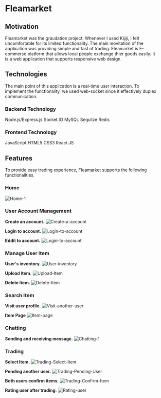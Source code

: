 # Fleamarket

## Motivation

Fleamarket was the graudation project. Whenever I used Kijiji, I felt uncomfortable for its limited functionality. The main movitation of the application was providing simple and fast of trading. Fleamarket is E-commerse platform that allows local people exchange thier goods easily. It is a web application that supports responsive web design. 

## Technologies

The main point of this application is a real-time user interaction. To implement the functionality, we used web-socket since it effectively duplex communication. 

### Backend Technology
Node.js/Express.js Socket.IO MySQL Sequlize Redis 

### Frontend Technology
JavaScript HTML5 CSS3 React.JS

## Features

To provide easy trading experience, Fleamarket supports the following functionalities.

### Home
![Home-1](screenshot/09.png)

### User Account Management

**Create an account.**
![Create-a-account](screenshot/10.png)

**Login to account.**
![Login-to-account](screenshot/11.png)

**Eddit to account.**
![Login-to-account](screenshot/18.png)

### Manage User Item
**User's inventory.**
![User-inventory](screenshot/15.png)

**Upload Item.**
![Upload-Item](screenshot/27.png)

**Delete Item.**
![Delete-Item](screenshot/30.png)

### Search Item

**Visit user profile.**
![Visit-another-user](screenshot/16.png)

**Item Page**
![Item-page](screenshot/26.png)


### Chatting
**Sending and receiving message.**
![Chatting-1](screenshot/01.png)


### Trading
**Select Item.**
![Trading-Select-Item](screenshot/02.png)

**Pending another user.**
![Trading-Pending-User](screenshot/04.png)

**Both users confirm items.**
![Trading-Confirm-Item](screenshot/06.png)

**Rating user after trading.**
![Rating-user](screenshot/08.png)


